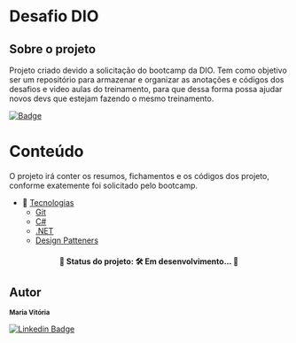 # Desafio DIO

## Sobre o projeto

Projeto criado devido a solicitação do bootcamp da DIO. Tem como objetivo ser um repositório para armazenar e organizar as anotações e códigos dos desafios e video aulas do treinamento, para que dessa forma possa ajudar novos devs que estejam fazendo o mesmo treinamento. 

[![Badge](https://img.shields.io/static/v1?label=LICENSA&message=MIT&color=blueviolet&link=https://github.com/vitoriamatos/dio-desafio-github-primeiro-repositorio/blob/main/LICENSE)](https://github.com/vitoriamatos/dio-desafio-github-primeiro-repositorio/blob/main/LICENSE)





Conteúdo
=================

O projeto irá conter os resumos, fichamentos e os códigos dos projeto, conforme exatemente foi solicitado pelo bootcamp.
<!--ts-->
 
   * 🚀  [Tecnologias](#como-usar)
      * [Git](#GIT)
      * [C#](#C#)
      * [.NET](#.NET)
      * [Design Patteners](#design-patteners)
     
<!--te-->

<h4 align="center"> 
	🚧  Status do projeto: 🛠 Em desenvolvimento...  🚧
</h4>


## Autor

 <sub><b>Maria Vitória</b></sub></a> 
 <br />

[![Linkedin Badge](https://img.shields.io/badge/-Vitória-blue?style=flat-square&logo=Linkedin&logoColor=white&link=https://www.linkedin.com/in/maria-vit%C3%B3ria-matos-9bb626218/)](https://www.linkedin.com/in/maria-vit%C3%B3ria-matos-9bb626218/) 

